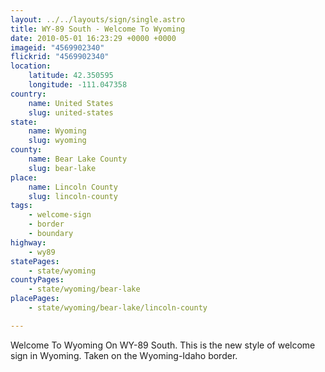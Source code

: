 ```yaml
---
layout: ../../layouts/sign/single.astro
title: WY-89 South - Welcome To Wyoming
date: 2010-05-01 16:23:29 +0000 +0000
imageid: "4569902340"
flickrid: "4569902340"
location:
    latitude: 42.350595
    longitude: -111.047358
country:
    name: United States
    slug: united-states
state:
    name: Wyoming
    slug: wyoming
county:
    name: Bear Lake County
    slug: bear-lake
place:
    name: Lincoln County
    slug: lincoln-county
tags:
    - welcome-sign
    - border
    - boundary
highway:
    - wy89
statePages:
    - state/wyoming
countyPages:
    - state/wyoming/bear-lake
placePages:
    - state/wyoming/bear-lake/lincoln-county

---
```

Welcome To Wyoming On WY-89 South.  This is the new style of welcome sign in Wyoming.  Taken on the Wyoming-Idaho border.